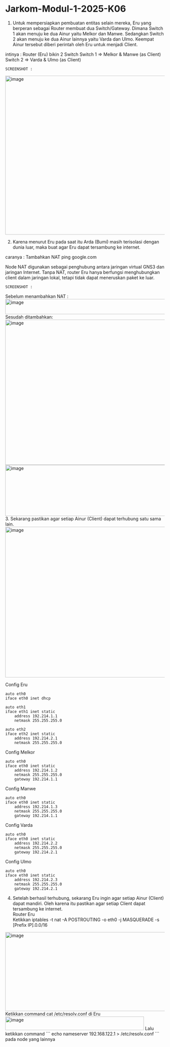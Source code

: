 ﻿# Jarkom-Modul-1-2025-K06
1. Untuk mempersiapkan pembuatan entitas selain mereka, Eru yang berperan sebagai Router membuat dua Switch/Gateway. Dimana Switch 1 akan menuju ke dua Ainur yaitu Melkor dan Manwe. Sedangkan Switch 2 akan menuju ke dua Ainur lainnya yaitu Varda dan Ulmo. Keempat Ainur tersebut diberi perintah oleh Eru untuk menjadi Client.

intinya : 
Router (Eru) bikin 2 Switch
Switch 1 => Melkor & Manwe (as Client)
Switch 2 => Varda & Ulmo (as Client)

	SCREENSHOT : 

<img width="749" height="501" alt="image" src="https://github.com/user-attachments/assets/962767f2-dd7e-4d71-a08f-8bac84ffff9f" />


2. Karena menurut Eru pada saat itu Arda (Bumi) masih terisolasi dengan dunia luar, maka buat agar Eru dapat tersambung ke internet.

caranya : 
	Tambahkan NAT
	ping google.com

Node NAT digunakan sebagai penghubung antara jaringan virtual GNS3 dan jaringan Internet. Tanpa NAT, router Eru hanya berfungsi menghubungkan client dalam jaringan lokal, tetapi tidak dapat meneruskan paket ke luar.

	SCREENSHOT :   
Sebelum menambahkan NAT :   
<img width="711" height="48" alt="image" src="https://github.com/user-attachments/assets/027e3c63-c9a2-42de-8b1c-60e17293b446" />  
Sesudah ditambahkan:  
<img width="628" height="458" alt="image" src="https://github.com/user-attachments/assets/f5683653-35cc-4bb8-b398-62c3f9b16a4d" />  
<img width="802" height="161" alt="image" src="https://github.com/user-attachments/assets/931c63d5-64ec-4fcb-8869-104eec214794" />  
3. Sekarang pastikan agar setiap Ainur (Client) dapat terhubung satu sama lain.  
<img width="505" height="475" alt="image" src="https://github.com/user-attachments/assets/fef55ca9-6366-4417-b2fc-21631003f9f6" />  

Config Eru
```
auto eth0
iface eth0 inet dhcp

auto eth1
iface eth1 inet static
	address 192.214.1.1
	netmask 255.255.255.0

auto eth2
iface eth2 inet static
	address 192.214.2.1
	netmask 255.255.255.0
```

Config Melkor
```
auto eth0
iface eth0 inet static
	address 192.214.1.2
	netmask 255.255.255.0
	gateway 192.214.1.1
```
Config Manwe
```
auto eth0
iface eth0 inet static
	address 192.214.1.3
	netmask 255.255.255.0
	gateway 192.214.1.1
```
Config Varda
```
auto eth0
iface eth0 inet static
	address 192.214.2.2
	netmask 255.255.255.0
	gateway 192.214.2.1
```
Config Ulmo
```
auto eth0
iface eth0 inet static
	address 192.214.2.3
	netmask 255.255.255.0
	gateway 192.214.2.1
```  

4. Setelah berhasil terhubung, sekarang Eru ingin agar setiap Ainur (Client) dapat mandiri. Oleh karena itu pastikan agar setiap Client dapat tersambung ke internet.  
Router Eru  
Ketikkan iptables -t nat -A POSTROUTING -o eth0 -j MASQUERADE -s [Prefix IP].0.0/16  
<img width="810" height="249" alt="image" src="https://github.com/user-attachments/assets/cbd6790b-e927-4c51-9820-990945c40e44" />  
Ketikkan command cat /etc/resolv.conf di Eru  
<img width="438" height="43" alt="image" src="https://github.com/user-attachments/assets/6965a20f-4619-4dd8-9321-e6336ed217a8" />  
Lalu ketikkan command  
```
echo nameserver 192.168.122.1 > /etc/resolv.conf
```  
pada node yang lainnya 






















